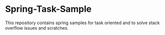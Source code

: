 # Spring-Task-Sample

This repository contains spring samples for task oriented and to solve stack overflow issues and scratches. 



